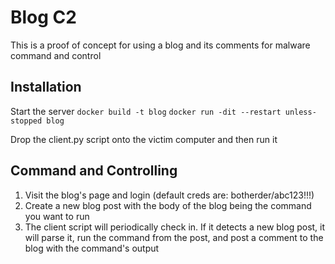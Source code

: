# Blog C2

This is a proof of concept for using a blog and its comments for malware command and control
    
## Installation
Start the server
`docker build -t blog`
`docker run -dit --restart unless-stopped blog`

Drop the client.py script onto the victim computer and then run it

## Command and Controlling
1. Visit the blog's page and login (default creds are: botherder/abc123!!!)
2. Create a new blog post with the body of the blog being the command you want to run
3. The client script will periodically check in. If it detects a new blog post, it will parse it, run the command from the post, and post a comment to the blog with the command's output
